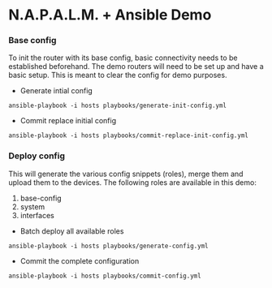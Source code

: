 # N.A.P.A.L.M. + Ansible Demo

### Base config

To init the router with its base config, basic connectivity needs to be established beforehand. The demo routers will need to be set up and have a basic setup. This is meant to clear the config for demo purposes.

* Generate intial config
```
ansible-playbook -i hosts playbooks/generate-init-config.yml
```

* Commit replace initial config
```
ansible-playbook -i hosts playbooks/commit-replace-init-config.yml
```

### Deploy config

This will generate the various config snippets (roles), merge them and upload them to the devices. The following roles are available in this demo:
1. base-config
2. system
3. interfaces


* Batch deploy all available roles
```
ansible-playbook -i hosts playbooks/generate-config.yml
```

* Commit the complete configuration
```
ansible-playbook -i hosts playbooks/commit-config.yml
```
